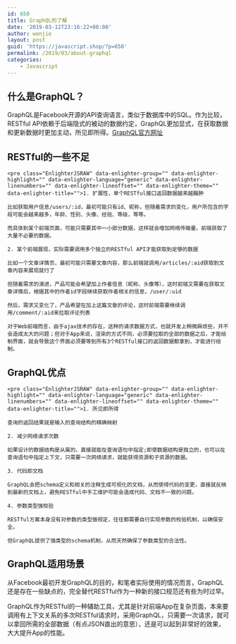 ```yaml
---
id: 650
title: GraphQL的了解
date: '2019-03-12T23:16:22+08:00'
author: wenjie
layout: post
guid: 'https://javascript.shop/?p=650'
permalink: /2019/03/about-graphql
categories:
    - Javascript
---
```


## 什么是GraphQL？

GraphQL是Facebook开源的API查询语言，类似于数据库中的SQL。作为比较，RESTful API依赖于后端隐式的被动的数据约定，GraphQL更加显式，在获取数据和更新数据时更加主动，所见即所得。[GraphQL官方网址](https://links.jianshu.com/go?to=https%3A%2F%2Fgithub.com%2Ffacebook%2Fgraphql)

## RESTful的一些不足

```
<pre class="EnlighterJSRAW" data-enlighter-group="" data-enlighter-highlight="" data-enlighter-language="generic" data-enlighter-linenumbers="" data-enlighter-lineoffset="" data-enlighter-theme="" data-enlighter-title="">1. 扩展性，单个RESTful接口返回数据越来越臃肿

比如获取用户信息/users/:id，最初可能只有id、昵称，但随着需求的变化，用户所包含的字段可能会越来越多，年龄、性别、头像、经验、等级，等等。

而具体到某个前端页面，可能只需要其中一小部分数据，这样就会增加网络传输量，前端获取了大量不必要的数据。

2. 某个前端展现，实际需要调用多个独立的RESTful API才能获取到足够的数据

比如一个文章详情页，最初可能只需要文章内容，那么前端就调用/articles/:aid获取到文章内容来展现就行了

但随着需求的演进，产品可能会希望加上作者信息（昵称、头像等），这时前端又需要在获取文章详情后，根据其中的作者id字段继续获取作者相关的信息，/user/:uid

然后，需求又变化了，产品希望在加上这篇文章的评论，这时前端需要继续调用/comment/:aid来拉取评论列表

对于Web前端而言，由于ajax技术的存在，这种的请求数据方式，也就开发上稍微麻烦些，并不会造成太大的问题；但对于App来说，渲染的方式不同，必须要拉取的全部的数据之后，才能绘制界面，就会导致这个界面必须要等到所有3个RESTful接口的返回数据都拿到，才能进行绘制。
```

## GraphQL优点

```
<pre class="EnlighterJSRAW" data-enlighter-group="" data-enlighter-highlight="" data-enlighter-language="generic" data-enlighter-linenumbers="" data-enlighter-lineoffset="" data-enlighter-theme="" data-enlighter-title="">1. 所见即所得

查询的返回结果就是输入的查询结构的精确映射

2. 减少网络请求次数

如果设计的数据结构是从属的，直接就能在查询语句中指定;即使数据结构是独立的，也可以在查询语句中指定上下文，只需要一次网络请求，就能获得资源和子资源的数据。

3. 代码即文档

GraphQL会把schema定义和相关的注释生成可视化的文档，从而使得代码的变更，直接就反映到最新的文档上，避免RESTful中手工维护可能会造成代码、文档不一致的问题。

4. 参数类型强校验

RESTful方案本身没有对参数的类型做规定，往往都需要自行实现参数的校验机制，以确保安全。

但GraphQL提供了强类型的schema机制，从而天然确保了参数类型的合法性。
```

## GraphQL适用场景

从Facebook最初开发GraphQL的目的，和笔者实际使用的情况而言，GraphQL还是存在一些缺点的，完全替代RESTful作为一种新的接口规范还有些为时过早。

GraphQL作为RESTful的一种辅助工具，尤其是针对前端App在复杂页面，本来要调用有上下文关系的多次RESTful请求时，采用GraphQL，只需要一次请求，就可以拿回所需的全部数据（有点JSON直出的意思），还是可以起到非常好的效果，大大提升App的性能。